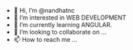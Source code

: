 - 👋 Hi, I’m @nandhatnc
- 👀 I’m interested in WEB DEVELOPMENT
- 🌱 I’m currently learning ANGULAR.
- 💞️ I’m looking to collaborate on ...
- 📫 How to reach me ...

<!---
nandhatnc/nandhatnc is a ✨ special ✨ repository because its `README.md` (this file) appears on your GitHub profile.
You can click the Preview link to take a look at your changes.
--->
